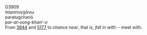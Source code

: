 G3909  
παρατυγχάνω  
paratugchanō  
*par-at-oong-khan‘-o*  
From [3844](g3844) and [5177](g5177) to *chance* *near*, that is, *fall*
*in* *with:* - meet with.  
